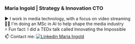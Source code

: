 ### Maria Ingold | Strategy & Innovation CTO

<!--
**mariaingold/mariaingold** is a ✨ _special_ ✨ repository because its `README.md` (this file) appears on your GitHub profile.

Here are some ideas to get you started:
-->
▶ I work in media technology, with a focus on video streaming  
👩‍🎓 I'm doing an MSc in AI to help shape the media industry  
⚡ Fun fact: I did a TEDx talk called Innovating the Impossible  
📫 Contact me: [![Linkedin](https://i.stack.imgur.com/gVE0j.png) Maria Ingold](https://www.linkedin.com/in/mariaingold/)


